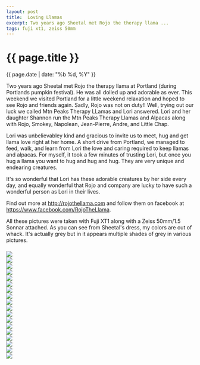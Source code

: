 ```yaml
---
layout: post
title:  Loving Llamas
excerpt: Two years ago Sheetal met Rojo the therapy llama ...
tags: fuji xt1, zeiss 50mm
---
```




{{ page.title }}
================
<div class="pdate"> {{ page.date | date: "%b %d, %Y" }} </div>


<div class="row">
<div class="col-xs-12">
<p>
Two years ago Sheetal met Rojo the therapy llama at Portland (during
Portlands pumpkin festival). He was all dolled up and adorable as
ever. This weekend we visited Portland  for a little weekend
relaxation and hoped to see Rojo and friends again. Sadly, Rojo was
not on duty!! Well, trying out our luck we called Mtn Peaks Therapy LLamas
and Lori answered. Lori and her daughter Shannon run the Mtn
Peaks Therapy Llamas and Alpacas along with Rojo, Smokey, Napolean,
Jean-Pierre,  Andre, and Little Chap. 
</p>
<p>
Lori was unbelievabley kind and gracious to invite us to meet, hug and
get llama love right at her home. A short drive from Portland, we
managed to feed, walk, and learn from Lori the love and caring
required to keep llamas and alpacas. For myself, it took a few minutes
of trusting Lori, but once you hug a llama you want to hug and hug and
hug. They are very unique and endearing creatures.
</p>
<p>
It's so wonderful that Lori has these adorable creatures by her side
every day, and equally wonderful that Rojo and company are lucky to have such a
wonderful person as Lori in their lives.
</p>
Find out more at <a href="http://rojothellama.com/">http://rojothellama.com</a>
and follow them on facebook at <a href="https://www.facebook.com/RojoTheLlama">https://www.facebook.com/RojoTheLlama</a>.
<p>
All these pictures were taken with  Fuji XT1 along with a Zeiss 50mm/1.5 Sonnar attached. As you can see from
Sheetal's dress, my colors are out of whack. It's actually grey but in it appears 
multiple shades of grey in various pictures. 
</p>
<div class="row row-centered">
<div class="col-xs-11 col-centered">
<div id="demo6" class="flex-images" style="padding-top:0.5em;">

<div class="item" data-w="600" data-h="900">
	<div class="img"><a href="{{ site.url }}/images/photos/llama/t-DSCF1386.jpg"><img src="{{ site.url }}/images/blank.gif" data-src="{{ site.url }}/images/photos/llama/st-bord-DSCF1386.jpg"></a></div>
</div>
<div class="item" data-w="900" data-h="600">
	<div class="img"><a href="{{ site.url }}/images/photos/llama/t-DSCF1396.jpg"><img src="{{ site.url }}/images/blank.gif" data-src="{{ site.url }}/images/photos/llama/st-bord-DSCF1396.jpg"></a></div>
</div>
<div class="item" data-w="900" data-h="600">
	<div class="img"><a href="{{ site.url }}/images/photos/llama/t-DSCF1398.jpg"><img src="{{ site.url }}/images/blank.gif" data-src="{{ site.url }}/images/photos/llama/st-bord-DSCF1398.jpg"></a></div>
</div>
<div class="item" data-w="600" data-h="900">
	<div class="img"><a href="{{ site.url }}/images/photos/llama/t-DSCF1406.jpg"><img src="{{ site.url }}/images/blank.gif" data-src="{{ site.url }}/images/photos/llama/st-bord-DSCF1406.jpg"></a></div>
</div>
<div class="item" data-w="900" data-h="600">
	<div class="img"><a href="{{ site.url }}/images/photos/llama/t-DSCF1411.jpg"><img src="{{ site.url }}/images/blank.gif" data-src="{{ site.url }}/images/photos/llama/st-bord-DSCF1411.jpg"></a></div>
</div>
<div class="item" data-w="900" data-h="600">
	<div class="img"><a href="{{ site.url }}/images/photos/llama/t-DSCF1414.jpg"><img src="{{ site.url }}/images/blank.gif" data-src="{{ site.url }}/images/photos/llama/st-bord-DSCF1414.jpg"></a></div>
</div>
<div class="item" data-w="900" data-h="900" data-solo="y">
	<div class="img"><a href="{{ site.url }}/images/photos/llama/t-DSCF1416.jpg"><img src="{{ site.url }}/images/blank.gif" data-src="{{ site.url }}/images/photos/llama/t-DSCF1416.jpg"></a></div>
</div>
<div class="item" data-w="600" data-h="900">
	<div class="img"><a href="{{ site.url }}/images/photos/llama/t-DSCF1417.jpg"><img src="{{ site.url }}/images/blank.gif" data-src="{{ site.url }}/images/photos/llama/st-bord-DSCF1417.jpg"></a></div>
</div>
<div class="item" data-w="600" data-h="900">
	<div class="img"><a href="{{ site.url }}/images/photos/llama/t-DSCF1419.jpg"><img src="{{ site.url }}/images/blank.gif" data-src="{{ site.url }}/images/photos/llama/st-bord-DSCF1419.jpg"></a></div>
</div>
<div class="item" data-w="900" data-h="601">
	<div class="img"><a href="{{ site.url }}/images/photos/llama/t-DSCF1422.jpg"><img src="{{ site.url }}/images/blank.gif" data-src="{{ site.url }}/images/photos/llama/st-bord-DSCF1422.jpg"></a></div>
</div>
<div class="item" data-w="900" data-h="600">
	<div class="img"><a href="{{ site.url }}/images/photos/llama/t-DSCF1423.jpg"><img src="{{ site.url }}/images/blank.gif" data-src="{{ site.url }}/images/photos/llama/st-bord-DSCF1423.jpg"></a></div>
</div>
<div class="item" data-w="601" data-h="900">
	<div class="img"><a href="{{ site.url }}/images/photos/llama/t-DSCF1425.jpg"><img src="{{ site.url }}/images/blank.gif" data-src="{{ site.url }}/images/photos/llama/st-bord-DSCF1425.jpg"></a></div>
</div>
<div class="item" data-w="600" data-h="900">
	<div class="img"><a href="{{ site.url }}/images/photos/llama/t-DSCF1426.jpg"><img src="{{ site.url }}/images/blank.gif" data-src="{{ site.url }}/images/photos/llama/st-bord-DSCF1426.jpg"></a></div>
</div>
<div class="item" data-w="900" data-h="900">
	<div class="img"><a href="{{ site.url }}/images/photos/llama/t-DSCF1430.jpg"><img src="{{ site.url }}/images/blank.gif" data-src="{{ site.url }}/images/photos/llama/st-bord-DSCF1430.jpg"></a></div>
</div>
<div class="item" data-w="900" data-h="900">
	<div class="img"><a href="{{ site.url }}/images/photos/llama/t-DSCF1431.jpg"><img src="{{ site.url }}/images/blank.gif" data-src="{{ site.url }}/images/photos/llama/st-bord-DSCF1431.jpg"></a></div>
</div>
<div class="item" data-w="600" data-h="900">
	<div class="img"><a href="{{ site.url }}/images/photos/llama/t-DSCF1434.jpg"><img src="{{ site.url }}/images/blank.gif" data-src="{{ site.url }}/images/photos/llama/st-bord-DSCF1434.jpg"></a></div>
</div>
<div class="item" data-w="601" data-h="900">
	<div class="img"><a href="{{ site.url }}/images/photos/llama/t-DSCF1436.jpg"><img src="{{ site.url }}/images/blank.gif" data-src="{{ site.url }}/images/photos/llama/st-bord-DSCF1436.jpg"></a></div>
</div>
<div class="item" data-w="900" data-h="600" data-solo="y">
	<div class="img"><a href="{{ site.url }}/images/photos/llama/t-DSCF1440.jpg"><img src="{{ site.url }}/images/blank.gif" data-src="{{ site.url }}/images/photos/llama/st-bord-DSCF1440.jpg"></a></div>
</div>

</div></div></div>


</div>
</div>

<script>
$('#demo6').flexImages({ rowHeight:600 , truncate: 0});
</script>








<!-- Ends op most -->
